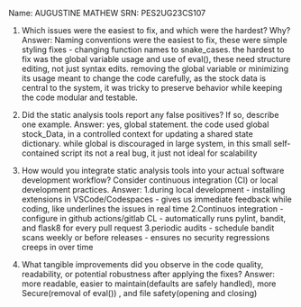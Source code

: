 Name: AUGUSTINE MATHEW
SRN: PES2UG23CS107

1. Which issues were the easiest to fix, and which were the hardest? Why?
Answer: Naming conventions were the easiest to fix, these were simple styling fixes - changing function names to snake_cases. the hardest to fix was the global variable usage and use of eval(), these need structure editing, not just syntax edits. removing the global variable or minimizing its usage meant to change the code carefully, as the stock data is central to the system, it was tricky to preserve behavior while keeping the code modular and testable.

2. Did the static analysis tools report any false positives? If so, describe one example.
Answer: yes, global statement. the code used global stock_Data, in a controlled context for updating a shared state dictionary. while global is discouraged in large system, in this small self-contained script its not  a real bug, it just not ideal for scalability

3. How would you integrate static analysis tools into your actual software development
workflow? Consider continuous integration (CI) or local development practices.
Answer: 
1.during local development - installing extensions in VSCode/Codespaces - gives us immediate feedback while coding, like underlines the issues in real time
2.Continuos integration - configure in github actions/gitlab CL - automatically runs pylint, bandit, and flask8 for every pull request
3.periodic audits - schedule bandit scans weekly or before releases - ensures no security regressions creeps in over time

4. What tangible improvements did you observe in the code quality, readability, or potential
robustness after applying the fixes?
Answer: more readable, easier to maintain(defaults are safely handled), more Secure(removal of eval()) , and file safety(opening and closing)
